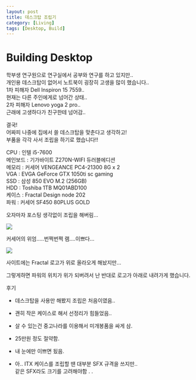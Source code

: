 ```yaml
---
layout: post
title: 데스크탑 조립기
category: [Living]
tags: [Desktop, Build]
---
```


# Building Desktop

학부생 연구원으로 연구실에서 공부와 연구를 하고 있지만..  
개인용 데스크탑이 없어서 노트북이 굉장히 고생을 많이 했습니다..  
1차 피해자 Dell Inspiron 15 7559..  
현재는 다른 주인에게로 넘어간 상태..  
2차 피해자 Lenovo yoga 2 pro..  
근래에 고생하다가 친구한테 넘어감..

결국!  
어짜피 나중에 집에서 쓸 데스크탑을 맞춘다고 생각하고!  
부품을 각각 사서 조립을 하기로 했습니다!!



CPU : 인텔 i5-7600  
메인보드 : 기가바이트 Z270N-WIFI 듀러블에디션  
메모리 : 커세어 VENGEANCE PC4-21300 8G x 2  
VGA : EVGA GeForce GTX 1050ti sc gaming  
SSD : 삼성 850 EVO M.2 (256GB)  
HDD : Toshiba 1TB MQ01ABD100  
케이스 : Fractal Design node 202  
파워 : 커세어 SF450 80PLUS GOLD  

오자마자 포스팅 생각없이 조립을 해버림...

<img src='https://user-images.githubusercontent.com/25097024/43358840-15921746-92d3-11e8-97a8-4c3098138a48.jpg'/>

커세어의 위엄.....번쩍번쩍 램....이쁘다...

<img src='https://user-images.githubusercontent.com/25097024/43358850-4046547a-92d3-11e8-885e-a8fede6c5236.jpg'/>

사이트에는 Fractal 로고가 위로 올라오게 해놨지만...

그렇게하면 파워의 위치가 위가 되버려서 난 반대로 로고가 아래로 내려가게 했습니다.



후기

- 데스크탑을 사용만 해봤지 조립은 처음이였음..

- 괜히 작은 케이스로 해서 선정리가 힘들었음..

- 살 수 있는건 중고나라를 이용해서 미개봉품을 싸게 삼.

- 25만원 정도 절약함.

- 내 눈에만 이쁘면 됬음.

- 아.. ITX 케이스를 조립할 땐 대부분 SFX 규격을 쓰지만..   
같은 SFX라도 크기를 고려해야함 . .

